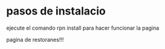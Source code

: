 # pasos de instalacio
ejecute el comando rpn install para hacer funcionar la pagina

pagina de restoranes!!!
